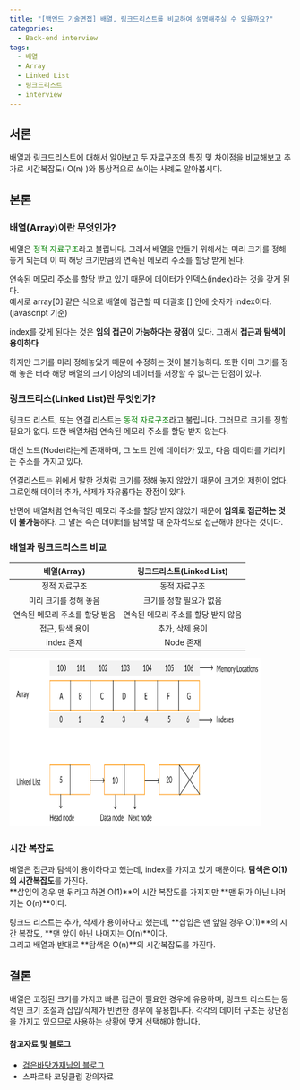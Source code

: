 ```yaml
---
title: "[백엔드 기술면접] 배열, 링크드리스트를 비교하여 설명해주실 수 있을까요?"
categories:
  - Back-end interview
tags:
  - 배열
  - Array
  - Linked List 
  - 링크드리스트 
  - interview
---
```


## 서론 
배열과 링크드리스트에 대해서 알아보고 두 자료구조의 특징 및 차이점을 비교해보고 추가로 시간복잡도( O(n) )와 통상적으로 쓰이는 사례도 알아봅시다. 

## 본론 
### 배열(Array)이란 무엇인가? 
배열은 <span style="color:green">정적 자료구조</span>라고 불립니다. 그래서 배열을 만들기 위해서는 미리 크기를 정해놓게 되는데 이 때 해당 크기만큼의 연속된 메모리 주소를 할당 받게 된다.  


연속된 메모리 주소를 할당 받고 있기 때문에 데이터가 인덱스(index)라는 것을 갖게 된다.  
예시로 array[0] 같은 식으로 배열에 접근할 때 대괄호 [] 안에 숫자가 index이다.(javascript 기준)  

index를 갖게 된다는 것은 **임의 접근이 가능하다는 장점**이 있다. 그래서 **접근과 탐색이 용이하다**  

하지만 크기를 미리 정해놓았기 때문에 수정하는 것이 불가능하다. 또한 이미 크기를 정해 놓은 터라 해당 배열의 크기 이상의 데이터를 저장할 수 없다는 단점이 있다.  


### 링크드리스(Linked List)란 무엇인가? 
링크드 리스트, 또는 연결 리스트는 <span style="color:green">동적 자료구조</span>라고 불립니다. 그러므로 크기를 정할 필요가 없다. 또한 배열처럼 연속된 메모리 주소를 할당 받지 않는다.  

대신 노드(Node)라는게 존재하며, 그 노드 안에 데이터가 있고, 다음 데이터를 가리키는 주소를 가지고 있다.  

연결리스트는 위에서 말한 것처럼 크기를 정해 놓지 않았기 때문에 크기의 제한이 없다. 그로인해 데이터 추가, 삭제가 자유롭다는 장점이 있다.  

반면에 배열처럼 연속적인 메모리 주소를 할당 받지 않았기 때문에 **임의로 접근하는 것이 불가능**하다. 그 말은 즉슨 데이터를 탐색할 때 순차적으로 접근해야 한다는 것이다.  

### 배열과 링크드리스트 비교 

|**배열(Array)**|**링크드리스트(Linked List)**|
|:---:|:---:|
|정적 자료구조|동적 자료구조|
|미리 크기를 정해 놓음|크기를 정할 필요가 없음|
|연속된 메모리 주소를 할당 받음|연속된 메모리 주소를 할당 받지 않음|
|접근, 탐색 용이|추가, 삭제 용이|
|index 존재|Node 존재| 

<img src="/assets/images/20230531/array1.png" width="450px" height="300px" title="배열과 링크드리스트" alt="배열과 링크드리스트"> 

### 시간 복잡도 
배열은 접근과 탐색이 용이하다고 했는데, index를 가지고 있기 때문이다. **탐색은 O(1)의 시간복잡도**를 가진다.  
**삽입의 경우 맨 뒤라고 하면 O(1)**의 시간 복잡도를 가지지만 **맨 뒤가 아닌 나머지는 O(n)**이다.  

링크드 리스트는 추가, 삭제가 용이하다고 했는데, **삽입은 맨 앞일 경우 O(1)**의 시간 복잡도, **맨 앞이 아닌 나머지는 O(n)**이다.  
그리고 배열과 반대로 **탐색은 O(n)**의 시간복잡도를 가진다.  

## 결론 
배열은 고정된 크기를 가지고 빠른 접근이 필요한 경우에 유용하며, 링크드 리스트는 동적인 크기 조절과 삽입/삭제가 빈번한 경우에 유용합니다. 각각의 데이터 구조는 장단점을 가지고 있으므로 사용하는 상황에 맞게 선택해야 합니다.


#### 참고자료 및 블로그  
- [검은바닷가재님의 블로그](https://blacklobster.tistory.com/8)  
- 스파르타 코딩클럽 강의자료 